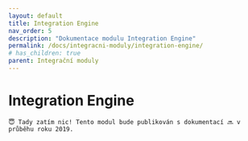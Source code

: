 ```yaml
---
layout: default
title: Integration Engine 
nav_order: 5
description: "Dokumentace modulu Integration Engine"
permalink: /docs/integracni-moduly/integration-engine/
# has_children: true
parent: Integrační moduly
---
```


# Integration Engine

```
😇 Tady zatím nic! Tento modul bude publikován s dokumentací 🔜 v průběhu roku 2019.
```